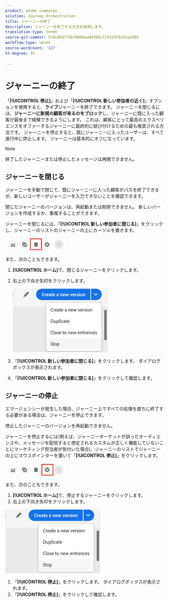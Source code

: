 ```yaml
---
product: adobe campaign
solution: Journey Orchestration
title: ジャーニーの終了
description: ジャーニーを終了する方法を説明します。
translation-type: tm+mt
source-git-commit: 57dc86d775bf8860aa09300cf2432d70c62a2993
workflow-type: tm+mt
source-wordcount: '327'
ht-degree: 3%

---
```



# ジャーニーの終了

「**[!UICONTROL 停止]**」および「**[!UICONTROL 新しい参加者の近く]**」オプションを使用すると、**ライブ**&#x200B;ジャーニーを終了できます。 ジャーニーを閉じるには、**ジャーニーに新規の顧客が来るのをブロック**&#x200B;し、ジャーニーに既に入った顧客が最後まで経験できるようにします。 これは、顧客にとって最高のエクスペリエンスをオファーするジャーニーに最終的に結び付けるための最も推奨される方法です。 ジャーニーを停止すると、既にジャーニーに入ったユーザーは、すべて進行中に停止します。 ジャーニーは基本的にオフになっています。

>[!NOTE]
>
>終了したジャーニーまたは停止したメッセージは再開できません。

## ジャーニーを閉じる

ジャーニーを手動で閉じて、既にジャーニーに入った顧客がパスを終了できるが、新しいユーザーがジャーニーを入力できないことを確認できます。

閉じたジャーニーのバージョンは、再起動または削除できません。 新しいバージョンを作成するか、重複することができます。

ジャーニーを閉じるには、「**[!UICONTROL 新しい参加者に閉じる]**」をクリックし、ジャーニーのリストのジャーニーの上にカーソルを置きます。

![](../assets/do-not-localize/journey-finish-quick-action.png)

また、次のこともできます。

1. **[!UICONTROL ホーム]**&#x200B;で、閉じるジャーニーをクリックします。
1. 右上の下向き矢印をクリックします。

   ![](../assets/finish_drop_down_list.png)

1. 「**[!UICONTROL 新しい参加者に閉じる]**」をクリックします。 ダイアログボックスが表示されます。
1. 「**[!UICONTROL 新しい参加者に閉じる]**」をクリックして確認します。

## ジャーニーの停止

エマージェンシーが発生した場合、ジャーニー上ですべての処理を直ちに終了する必要がある場合は、ジャーニーを停止できます。

停止したジャーニーのバージョンを再起動できません。

ジャーニーを停止するには(例えば、ジャーニーターゲットが誤ったオーディエンスや、メッセージを配信すると想定されるカスタムが正しく機能していないことにマーケティング担当者が気付いた場合)、ジャーニーのリストでジャーニーの上にマウスポインターを置いて「**[!UICONTROL 停止]**」をクリックします。

![](../assets/do-not-localize/journey-stop-quick-action.png)

また、次のこともできます。

1. **[!UICONTROL ホーム]**&#x200B;で、停止するジャーニーをクリックします。
1. 右上の下向き矢印をクリックします。

![](../assets/finish_drop_down_list.png)

1. 「**[!UICONTROL 停止]**」をクリックします。 ダイアログボックスが表示されます。
1. 「**[!UICONTROL 停止]**」をクリックして確認します。
